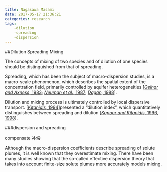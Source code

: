 ```yaml
---
title: Nagasawa Masami
date: 2017-05-17 21:36:21
categories: research
tags:
    -dilution
    -spreading
    -dispersion
---
```

##Dilution Spreading Mixing

The concepts of mixing of two species and of dilution of one species should be distinguished from that of spreading. 
<!-- more -->
Spreading, which has been the subject of macro-dispersion studies, is a macro-scale phenomenon, which describes the spatial extent of the concentration field, primarily controlled by aquifer heterogeneities [[*Gelhar and Axness*, 1983](http://onlinelibrary.wiley.com/doi/10.1029/2006WR005658/full#wrcr11156-bib-0016); [*Neuman et al.*, 1987](http://onlinelibrary.wiley.com/doi/10.1029/2006WR005658/full#wrcr11156-bib-0030); [*Dagan*, 1988](http://onlinelibrary.wiley.com/doi/10.1029/2006WR005658/full#wrcr11156-bib-0007)].

Dilution and mixing process is ultimately controlled by local dispersive transport. [[*Kitanidis*, 1994](http://onlinelibrary.wiley.com/doi/10.1029/2006WR005658/full#wrcr11156-bib-0025)]presented a “dilution index”, which quantitatively distinguishes between spreading and dilution [[*Kapoor and Kitanidis*, 1996](http://onlinelibrary.wiley.com/doi/10.1029/2006WR005658/full#wrcr11156-bib-0020), [1998](http://onlinelibrary.wiley.com/doi/10.1029/2006WR005658/full#wrcr11156-bib-0021)]. 

###dispersion and spreading

compensate 补偿

Although the macro-dispersion coefficients describe spreading of solute plumes, it is well known that they overestimate mixing. There have been many studies showing that the so-called effective dispersion theory that takes into account finite-size solute plumes more accurately models mixing.